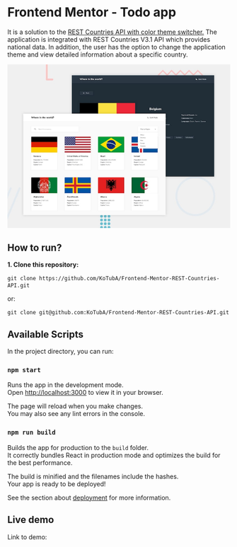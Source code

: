 # Frontend Mentor - Todo app

It is a solution to the [REST Countries API with color theme switcher.](https://www.frontendmentor.io/challenges/rest-countries-api-with-color-theme-switcher-5cacc469fec04111f7b848ca) The application is integrated with REST Countries V3.1 API which provides national data. In addition, the user has the option to change the application theme and view detailed information about a specific country.

![Design preview for the Manage landing page coding challenge](./design/desktop-preview.jpg)

## How to run?

**1. Clone this repository:**

```
git clone https://github.com/KoTubA/Frontend-Mentor-REST-Countries-API.git
```

or:

```
git clone git@github.com:KoTubA/Frontend-Mentor-REST-Countries-API.git
```

## Available Scripts

In the project directory, you can run:

### `npm start`

Runs the app in the development mode.\
Open [http://localhost:3000](http://localhost:3000) to view it in your browser.

The page will reload when you make changes.\
You may also see any lint errors in the console.

### `npm run build`

Builds the app for production to the `build` folder.\
It correctly bundles React in production mode and optimizes the build for the best performance.

The build is minified and the filenames include the hashes.\
Your app is ready to be deployed!

See the section about [deployment](https://facebook.github.io/create-react-app/docs/deployment) for more information.

## Live demo

Link to demo:
